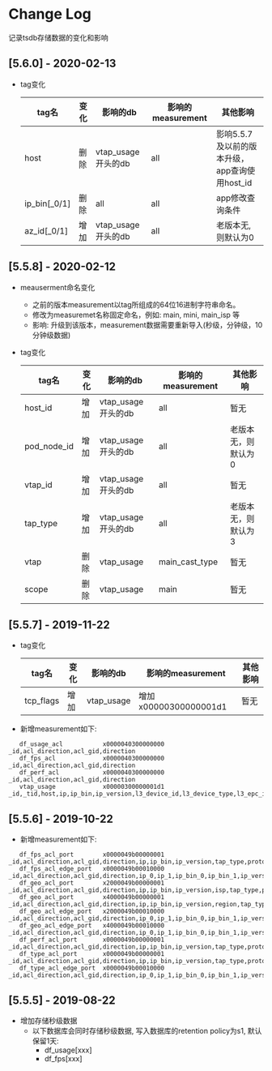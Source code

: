  # Change Log

  记录tsdb存储数据的变化和影响


  ## [5.6.0] - 2020-02-13

   - tag变化

      |tag名       | 变化 |  影响的db          | 影响的measurement| 其他影响 |
      | ---        | ---  | ---                | ---              | ---      |
      | host       | 删除 | vtap_usage开头的db | all              |  影响5.5.7及以前的版本升级，app查询使用host_id |
      |ip_bin[_0/1]| 删除 | all                | all              |  app修改查询条件                               |
      |az_id[_0/1] | 增加 | vtap_usage开头的db | all              |  老版本无, 则默认为0                           |

  ## [5.5.8] - 2020-02-12

  - meauserment命名变化
    - 之前的版本measurement以tag所组成的64位16进制字符串命名。
    - 修改为measuremet名称固定命名，例如: main, mini, main_isp 等
    - 影响: 升级到该版本，measurement数据需要重新导入(秒级，分钟级，10分钟级数据)

  - tag变化

    |tag名       | 变化 |  影响的db          | 影响的measurement| 其他影响 |
    | ---        | ---  | ---                | ---              | ---      |
    | host_id    | 增加 | vtap_usage开头的db | all              |  暂无                  |
    |pod_node_id | 增加 | vtap_usage开头的db | all              |  老版本无，则默认为0   |
    | vtap_id    | 增加 | vtap_usage开头的db | all              |  暂无                  |
    | tap_type   | 增加 | vtap_usage开头的db | all              |  老版本无，则默认为3   |
    | vtap       | 删除 | vtap_usage         | main_cast_type   |  暂无                  |
    | scope      | 删除 | vtap_usage         | main             |  暂无                  |

  ## [5.5.7] - 2019-11-22

  - tag变化

    |tag名       | 变化 |  影响的db          | 影响的measurement     | 其他影响 |
    | ---        | ---  | ---                | ---                   | ---      |
    | tcp_flags  | 增加 | vtap_usage         | 增加x00000300000001d1 |  暂无    |

 - 新增measurement如下:
```
   df_usage_acl           x0000040300000000    _id,acl_direction,acl_gid,direction
   df_fps_acl             x0000040300000000    _id,acl_direction,acl_gid,direction
   df_perf_acl            x0000040300000000    _id,acl_direction,acl_gid,direction
   vtap_usage             x00000300000001d1    _id,_tid,host,ip,ip_bin,ip_version,l3_device_id,l3_device_type,l3_epc_id,region,subnet_id,tcp_flags
```

  ## [5.5.6] - 2019-10-22

 - 新增measurement如下:
```
   df_fps_acl_port        x0000049b00000001    _id,acl_direction,acl_gid,direction,ip,ip_bin,ip_version,tap_type,protocol,server_port
   df_fps_acl_edge_port   x0000049b00010000    _id,acl_direction,acl_gid,direction,ip_0,ip_1,ip_bin_0,ip_bin_1,ip_version,tap_type,protocol,server_port
   df_geo_acl_port        x2000049b00000001    _id,acl_direction,acl_gid,direction,ip,ip_bin,ip_version,isp,tap_type,protocol,server_port
   df_geo_acl_port        x4000049b00000001    _id,acl_direction,acl_gid,direction,ip,ip_bin,ip_version,region,tap_type,protocol,server_port
   df_geo_acl_edge_port   x2000049b00010000    _id,acl_direction,acl_gid,direction,ip_0,ip_1,ip_bin_0,ip_bin_1,ip_version,isp,tap_type,protocol,server_port
   df_geo_acl_edge_port   x4000049b00010000    _id,acl_direction,acl_gid,direction,ip_0,ip_1,ip_bin_0,ip_bin_1,ip_version,region,tap_type,protocol,server_port
   df_perf_acl_port       x0000049b00000001    _id,acl_direction,acl_gid,direction,ip,ip_bin,ip_version,tap_type,protocol,server_port
   df_type_acl_port       x0000049b00000001    _id,acl_direction,acl_gid,direction,ip,ip_bin,ip_version,tap_type,protocol,server_port
   df_type_acl_edge_port  x0000049b00010000    _id,acl_direction,acl_gid,direction,ip_0,ip_1,ip_bin_0,ip_bin_1,ip_version,tap_type,protocol,server_port
```

  ## [5.5.5] - 2019-08-22

  - 增加存储秒级数据
    - 以下数据库会同时存储秒级数据, 写入数据库的retention policy为s1, 默认保留1天:
      - df_usage[xxx]
      - df_fps[xxx]
